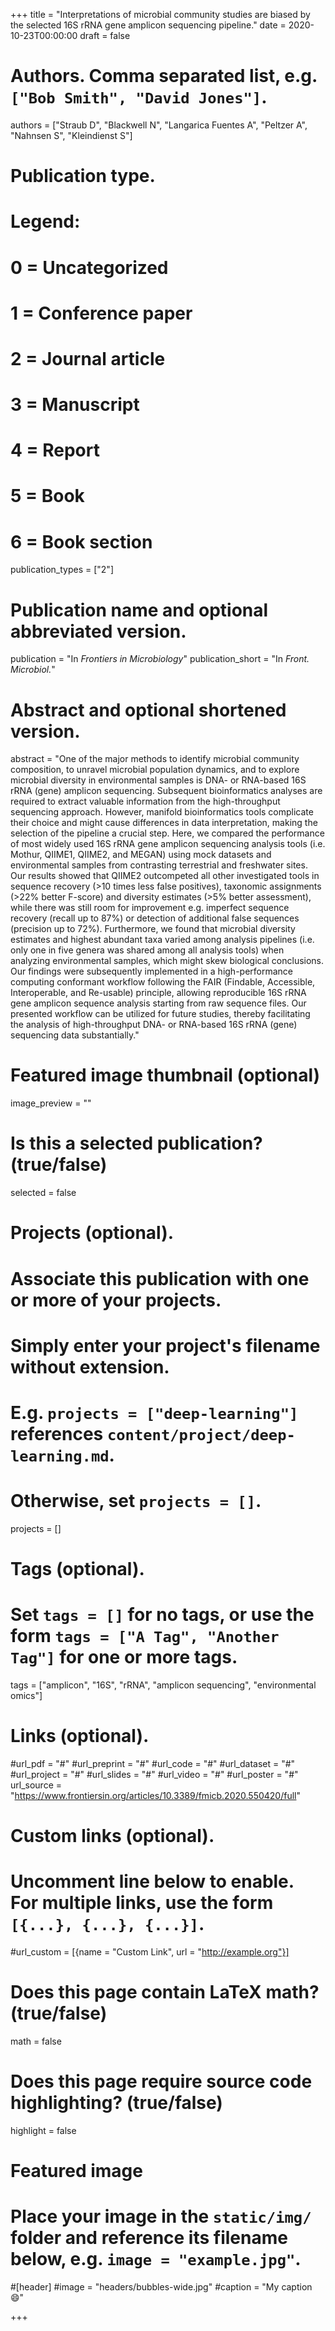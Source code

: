 +++
title = "Interpretations of microbial community studies are biased by the selected 16S rRNA gene amplicon sequencing pipeline."
date = 2020-10-23T00:00:00
draft = false

# Authors. Comma separated list, e.g. `["Bob Smith", "David Jones"]`.
authors = ["Straub D", "Blackwell N", "Langarica Fuentes A", "Peltzer A", "Nahnsen S", "Kleindienst S"]

# Publication type.
# Legend:
# 0 = Uncategorized
# 1 = Conference paper
# 2 = Journal article
# 3 = Manuscript
# 4 = Report
# 5 = Book
# 6 = Book section
publication_types = ["2"]

# Publication name and optional abbreviated version.
publication = "In *Frontiers in Microbiology*"
publication_short = "In *Front. Microbiol.*"

# Abstract and optional shortened version.
abstract = "One of the major methods to identify microbial community composition, to unravel microbial population dynamics, and to explore microbial diversity in environmental samples is DNA- or RNA-based 16S rRNA (gene) amplicon sequencing. Subsequent bioinformatics analyses are required to extract valuable information from the high-throughput sequencing approach. However, manifold bioinformatics tools complicate their choice and might cause differences in data interpretation, making the selection of the pipeline a crucial step. Here, we compared the performance of most widely used 16S rRNA gene amplicon sequencing analysis tools (i.e. Mothur, QIIME1, QIIME2, and MEGAN) using mock datasets and environmental samples from contrasting terrestrial and freshwater sites. Our results showed that QIIME2 outcompeted all other investigated tools in sequence recovery (>10 times less false positives), taxonomic assignments (>22% better F-score) and diversity estimates (>5% better assessment), while there was still room for improvement e.g. imperfect sequence recovery (recall up to 87%) or detection of additional false sequences (precision up to 72%). Furthermore, we found that microbial diversity estimates and highest abundant taxa varied among analysis pipelines (i.e. only one in five genera was shared among all analysis tools) when analyzing environmental samples, which might skew biological conclusions. Our findings were subsequently implemented in a high-performance computing conformant workflow following the FAIR (Findable, Accessible, Interoperable, and Re-usable) principle, allowing reproducible 16S rRNA gene amplicon sequence analysis starting from raw sequence files. Our presented workflow can be utilized for future studies, thereby facilitating the analysis of high-throughput DNA- or RNA-based 16S rRNA (gene) sequencing data substantially."

# Featured image thumbnail (optional)
image_preview = ""

# Is this a selected publication? (true/false)
selected = false

# Projects (optional).
#   Associate this publication with one or more of your projects.
#   Simply enter your project's filename without extension.
#   E.g. `projects = ["deep-learning"]` references `content/project/deep-learning.md`.
#   Otherwise, set `projects = []`.
projects = []

# Tags (optional).
#   Set `tags = []` for no tags, or use the form `tags = ["A Tag", "Another Tag"]` for one or more tags.
tags = ["amplicon", "16S", "rRNA", "amplicon sequencing", "environmental omics"]

# Links (optional).
#url_pdf = "#"
#url_preprint = "#"
#url_code = "#"
#url_dataset = "#"
#url_project = "#"
#url_slides = "#"
#url_video = "#"
#url_poster = "#"
url_source = "https://www.frontiersin.org/articles/10.3389/fmicb.2020.550420/full"

# Custom links (optional).
#   Uncomment line below to enable. For multiple links, use the form `[{...}, {...}, {...}]`.
#url_custom = [{name = "Custom Link", url = "http://example.org"}]

# Does this page contain LaTeX math? (true/false)
math = false

# Does this page require source code highlighting? (true/false)
highlight = false

# Featured image
# Place your image in the `static/img/` folder and reference its filename below, e.g. `image = "example.jpg"`.
#[header]
#image = "headers/bubbles-wide.jpg"
#caption = "My caption :smile:"

+++
